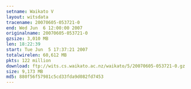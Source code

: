 ```yaml
---
setname: Waikato V
layout: witsdata
tracename: 20070605-053721-0
end: Wed Jun  6 12:00:00 2007
originalname: 20070605-053721-0
gzsize: 3,010 MB
len: 18:22:39
start: Tue Jun  5 17:37:21 2007
totalwirelen: 60,612 MB
pkts: 122 million
download: ftp://wits.cs.waikato.ac.nz/waikato/5/20070605-053721-0.gz
size: 9,173 MB
md5: 880f56f57981c5cd33fda9d082fd7453
---
```

